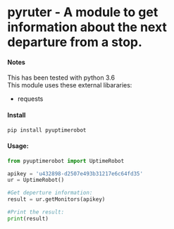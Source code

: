 # pyruter - A module to get information about the next departure from a stop.

#### Notes
This has been tested with python 3.6  
This module uses these external libararies:
- requests

#### Install
```bash
pip install pyuptimerobot
```

#### Usage:
```python
from pyuptimerobot import UptimeRobot

apikey = 'u432898-d2507e493b31217e6c64fd35'
ur = UptimeRobot()

#Get deperture information:
result = ur.getMonitors(apikey)

#Print the result:
print(result)
```